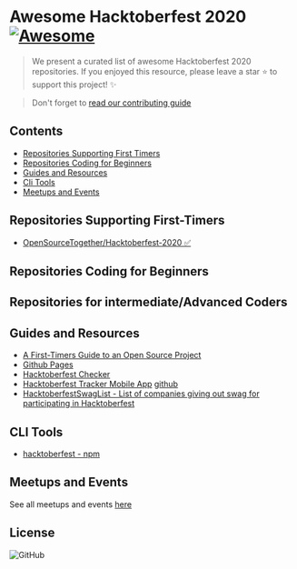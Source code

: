 # Awesome Hacktoberfest 2020 [![Awesome](https://cdn.rawgit.com/sindresorhus/awesome/d7305f38d29fed78fa85652e3a63e154dd8e8829/media/badge.svg)](https://github.com/sindresorhus/awesome)

> We present a curated list of awesome Hacktoberfest 2020 repositories. If you enjoyed this resource, please leave a star :star: to support this project! :sparkles:

> Don't forget to [read our contributing guide](https://github.com/Piyushhbhutoria/awesome-hacktoberfest-2020/blob/master/CONTRIBUTING.md)

## Contents

- [Repositories Supporting First Timers](#repositories-supporting-first-timers)
- [Repositories Coding for Beginners](#repositories-coding-for-beginners)
- [Guides and Resources](#guides-and-resources)
- [Cli Tools](#cli-tools)
- [Meetups and Events](#meetups-and-events)

## Repositories Supporting First-Timers
-  [OpenSourceTogether/Hacktoberfest-2020 ✅](https://github.com/OpenSourceTogether/Hacktoberfest-2020)

## Repositories Coding for Beginners

## Repositories for intermediate/Advanced Coders

## Guides and Resources

- [A First-Timers Guide to an Open Source Project](https://auth0.com/blog/a-first-timers-guide-to-an-open-source-project/)
- [Github Pages](https://pages.github.com/)
- [Hacktoberfest Checker](https://hacktoberfestchecker.jenko.me/)
- [Hacktoberfest Tracker Mobile App](https://play.google.com/store/apps/details?id=com.hacktoberfesttrackerapp) [github](https://github.com/KeyboardNinjas/hacktoberfest-mobileapp)
- [HacktoberfestSwagList - List of companies giving out swag for participating in Hacktoberfest](https://hacktoberfestswaglist.com/)

## CLI Tools

- [hacktoberfest - npm](https://github.com/ziyaddin/hacktoberfest)

## Meetups and Events

See all meetups and events [here](https://hacktoberfest.digitalocean.com/events)

## License

![GitHub](https://img.shields.io/github/license/Piyushhbhutoria/awesome-hacktoberfest-2020)
